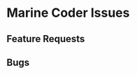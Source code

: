 # Marine Coder Issues

## Feature Requests
<div class="featurerequests"></div>

## Bugs
<div class="bugs"></div>

<script src="https://code.jquery.com/jquery-3.6.1.min.js" crossorigin="anonymous"></script>
<script src="https://cdn.jsdelivr.net/npm/showdown/dist/showdown.min.js"></script>

<script>
var converter = new showdown.Converter()

//var other_issues = "https://api.github.com/repos/marinecoders/marines.dev/issues?state=open";
var all_bugs = "https://api.github.com/repos/marinecoders/marines.dev/issues?state=open&labels=bug";
var feature_requests = "https://api.github.com/repos/marinecoders/marines.dev/issues?state=open&labels=feature%20request"

/* 
<div class="admonition note">
<p class="admonition-title">Note</p>
<p>Lorem ipsum dolor sit amet, consectetur adipiscing elit. Nulla et euismod
nulla. Curabitur feugiat, tortor non consequat finibus, justo purus auctor
massa, nec semper lorem quam in massa.</p>
</div>

html_url: "https://github.com/marinecoders/marines.dev/issues/13"
*/

$(document).ready(function () {
    $.getJSON(all_bugs, function (allIssues) {
        $(".bugs")
            .append(
                "<b>Found " + allIssues.length + " open Bugs.</b>"
            );
        $.each(allIssues, function (i, issue) {
            console.log(issue)
            $(".bugs")
                .append(
                    "<div class=\"admonition warning\">" + 
                    "<p class=\"admonition-title\">" + "<a href=\"" + issue.html_url + "\"> #" + issue.number + "</a> - " + issue.title + "</p>" +
                    "<p>" + converter.makeHtml(issue.body) + 
                    "</p></div>"
                )
        });
    });
    $.getJSON(feature_requests, function (allIssues) {
        $(".featurerequests")
            .append(
                "<b>Found " + allIssues.length + " open Feature Request.</b>"
            );
        $.each(allIssues, function (i, issue) {
            console.log(issue)
            $(".featurerequests")
                .append(
                    "<div class=\"admonition abstract\">" + 
                    "<p class=\"admonition-title\">" + "<a href=\"" + issue.html_url + "\"> #" + issue.number + "</a> - " + issue.title + "</p>" +
                    "<p>" + converter.makeHtml(issue.body) + 
                    "</p></div>"
                )
        });
    });
});
    
</script>